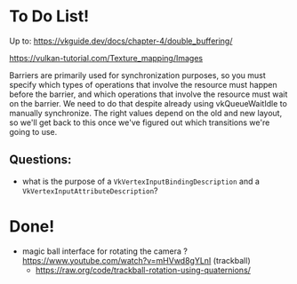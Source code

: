 # To Do List!

Up to: https://vkguide.dev/docs/chapter-4/double_buffering/

https://vulkan-tutorial.com/Texture_mapping/Images

Barriers are primarily used for synchronization purposes, so you must specify which types of operations that involve the resource must happen before the barrier, and which operations that involve the resource must wait on the barrier. We need to do that despite already using vkQueueWaitIdle to manually synchronize. The right values depend on the old and new layout, so we'll get back to this once we've figured out which transitions we're going to use.


## Questions: 

* what is the purpose of a `VkVertexInputBindingDescription` and a `VkVertexInputAttributeDescription`? 

# Done! 

* magic ball interface for rotating the camera ? https://www.youtube.com/watch?v=mHVwd8gYLnI (trackball)
  + https://raw.org/code/trackball-rotation-using-quaternions/